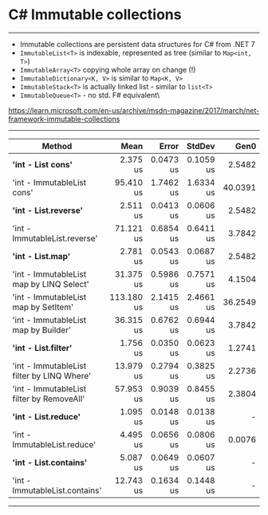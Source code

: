 <!-- header: '**F# Data Structures**' -->

# C# Immutable collections

---

- Immutable collections are persistent data structures for C# from .NET 7
- `ImmutableList<T>` is indexable, represented as tree (similar to `Map<int, T>`)
- `ImmutableArray<T>` copying whole array on change (!)
- `ImmutableDictionary<K, V>` is similar to `Map<K, V>`
- `ImmutableStack<T>` is actually linked list - similar to `list<T>`
- `ImmutableQueue<T>` - no std. F# equivalent\

https://learn.microsoft.com/en-us/archive/msdn-magazine/2017/march/net-framework-immutable-collections

---
<span style="font-size: 0.5em;">

|                                     Method |       Mean |     Error |    StdDev |    Gen0 |   Gen1 | Allocated |
|------------------------------------------- |-----------:|----------:|----------:|--------:|-------:|----------:|
|                          **'int - List cons'** |   2.375 us | 0.0473 us | 0.1059 us |  2.5482 | 0.4234 |   32000 B |
|                 'int - ImmutableList cons' |  95.410 us | 1.7462 us | 1.6334 us | 40.0391 | 9.6436 |  502896 B |
|                       **'int - List.reverse'** |   2.511 us | 0.0413 us | 0.0606 us |  2.5482 | 0.4234 |   32000 B |
|              'int - ImmutableList.reverse' |  71.121 us | 0.6854 us | 0.6411 us |  3.7842 | 0.8545 |   48024 B |
|                           **'int - List.map'** |   2.781 us | 0.0543 us | 0.0687 us |  2.5482 | 0.5074 |   32000 B |
|   'int - ImmutableList map by LINQ Select' |  31.375 us | 0.5986 us | 0.7571 us |  4.1504 | 0.9766 |   52200 B |
|       'int - ImmutableList map by SetItem' | 113.180 us | 2.1415 us | 2.4661 us | 36.2549 |      - |  455376 B |
|       'int - ImmutableList map by Builder' |  36.315 us | 0.6762 us | 0.6944 us |  3.7842 | 1.0376 |   48072 B |
|                        **'int - List.filter'** |   1.756 us | 0.0350 us | 0.0623 us |  1.2741 | 0.1411 |   16000 B |
| 'int - ImmutableList filter by LINQ Where' |  13.979 us | 0.2794 us | 0.3825 us |  2.2736 | 0.2747 |   28672 B |
|  'int - ImmutableList filter by RemoveAll' |  57.953 us | 0.9039 us | 0.8455 us |  2.3804 | 0.2441 |   30376 B |
|                        **'int - List.reduce'** |   1.095 us | 0.0148 us | 0.0138 us |       - |      - |         - |
|               'int - ImmutableList.reduce' |   4.495 us | 0.0656 us | 0.0806 us |  0.0076 |      - |     112 B |
|                      **'int - List.contains'** |   5.087 us | 0.0649 us | 0.0607 us |       - |      - |      40 B |
|             'int - ImmutableList.contains' |  12.743 us | 0.1634 us | 0.1448 us |       - |      - |      72 B |

</span>

---